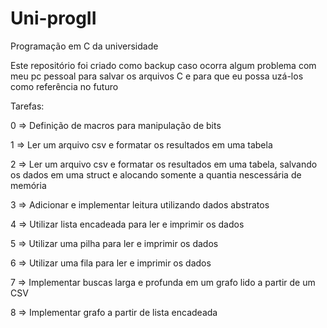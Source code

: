 # Uni-progII
Programação em C da universidade

Este repositório foi criado como backup caso ocorra algum problema com meu pc pessoal para salvar os arquivos C e para que eu possa uzá-los como referência no futuro

Tarefas:

0 => Definição de macros para manipulação de bits

1 => Ler um arquivo csv e formatar os resultados em uma tabela

2 => Ler um arquivo csv e formatar os resultados em uma tabela, salvando os dados em uma struct e alocando somente a quantia nescessária de memória

3 => Adicionar e implementar leitura utilizando dados abstratos

4 => Utilizar lista encadeada para ler e imprimir os dados

5 => Utilizar uma pilha para ler e imprimir os dados

6 => Utilizar uma fila para ler e imprimir os dados

7 => Implementar buscas larga e profunda em um grafo lido a partir de um CSV

8 => Implementar grafo a partir de lista encadeada
